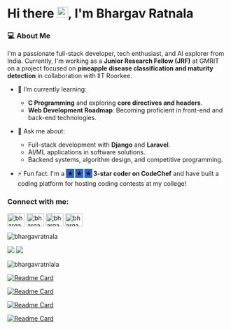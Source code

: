 # Hi there <img src="https://camo.githubusercontent.com/d552948e7884c41fde2d32b9221d79f0df2076c7d824aaab954ca93f53d95884/68747470733a2f2f6d656469612e67697068792e636f6d2f6d656469612f6876524a434c467a6361737252346961377a2f67697068792e676966" width=25>, I'm Bhargav Ratnala

### 💻 About Me

I'm a passionate full-stack developer, tech enthusiast, and AI explorer from India. Currently, I'm working as a **Junior Research Fellow (JRF)** at GMRIT on a project focused on **pineapple disease classification and maturity detection** in collaboration with IIT Roorkee.

- 🌱 I’m currently learning:

  - **C Programming** and exploring **core directives and headers**.
  - **Web Development Roadmap**: Becoming proficient in front-end and back-end technologies.

- 💬 Ask me about:

  - Full-stack development with **Django** and **Laravel**.
  - AI/ML applications in software solutions.
  - Backend systems, algorithm design, and competitive programming.

- ⚡ Fun fact: I'm a <span style="background-color: #3366CC; margin-right: 2px; padding: 2px;">★</span><span style="background-color: #3366CC; margin-right: 2px; padding: 2px;">★</span><span style="background-color: #3366CC; margin-right: 2px; padding: 2px;">★</span>**3-star coder on CodeChef** and have built a coding platform for hosting coding contests at my college!

<h3 align="left">Connect with me:</h3>
<p align="left">
  <a href="https://www.linkedin.com/in/bhargavratnala/" target="blank"><img align="center" src="https://raw.githubusercontent.com/rahuldkjain/github-profile-readme-generator/master/src/images/icons/Social/linked-in-alt.svg" alt="bhargavratnala" height="30" width="40" /></a>
  <a href="https://codechef.com/users/bhargav_9989" target="blank"><img align="center" src="https://cdn.jsdelivr.net/npm/simple-icons@3.1.0/icons/codechef.svg" alt="bhargav_9989" height="30" width="40" fill="white"/></a>
  <a href="https://leetcode.com/u/bhargavratnala2004/" target="blank"><img align="center" src="https://raw.githubusercontent.com/rahuldkjain/github-profile-readme-generator/master/src/images/icons/Social/leet-code.svg" alt="bhargavratnala2004" height="30" width="40" /></a>
  <a href="mailto:bhargavratnala2004@gmail.com" target="blank"><img align="center" src="https://bhargavratnala.github.io/images/gmail.svg" alt="bhargavratnala2004" height="30" width="40" /></a>
</p>

<p align="left"> <img src="https://komarev.com/ghpvc/?username=bhargavratnala&label=Profile%20views&color=0e75b6&style=flat" alt="bhargavratnala" /> </p>

<picture>
  <source
    srcset="https://github-readme-stats.vercel.app/api/top-langs/?username=bhargavratnala&layout=compact&langs_count=6&theme=transparent&hide_border=true&bg_color=0000009e"
    media="(prefers-color-scheme: dark)"
  />
  <source
    srcset="https://github-readme-stats.vercel.app/api/top-langs/?username=bhargavratnala&layout=compact&langs_count=6&hide_border=true&bg_color=0000000e"
    media="(prefers-color-scheme: light), (prefers-color-scheme: no-preference)"
  />
  <img src="https://github-readme-stats.vercel.app/api?username=bhargavratnala&show_icons=true" />
</picture>

<picture>
  <source
    srcset="https://github-readme-stats.vercel.app/api?username=bhargavratnala&show_icons=true&theme=transparent&hide_border=true&bg_color=0000009e"
    media="(prefers-color-scheme: dark)"
  />
  <source
    srcset="https://github-readme-stats.vercel.app/api?username=bhargavratnala&show_icons=true&hide_border=true&bg_color=0000000e"
    media="(prefers-color-scheme: light), (prefers-color-scheme: no-preference)"
  />
  <img src="https://github-readme-stats.vercel.app/api?username=bhargavratnala&show_icons=true" />
</picture>

<p>
<picture>
  <source
    srcset="https://github-readme-streak-stats.herokuapp.com/?user=bhargavratnala&show_icons=true&theme=transparent"
    media="(prefers-color-scheme: dark)"
  />
  <source
    srcset="https://github-readme-streak-stats.herokuapp.com/?user=bhargavratnala&show_icons=true&"
    media="(prefers-color-scheme: light), (prefers-color-scheme: no-preference)"
  />
  <img align="center" src="https://github-readme-streak-stats.herokuapp.com/?user=bhargavratnala" alt="bhargavratnlala" />
</picture>
</p>

<picture>
  <source
    srcset="https://github-readme-stats.vercel.app/api/pin/?username=bhargavratnala&repo=codespace&theme=transparent"
    media="(prefers-color-scheme: dark)"
  />
  <source
    srcset="https://github-readme-stats.vercel.app/api/pin/?username=bhargavratnala&repo=codespace"
    media="(prefers-color-scheme: light), (prefers-color-scheme: no-preference)"
  />

[![Readme Card](https://github-readme-stats.vercel.app/api/pin/?username=bhargavratnala&repo=codespace&theme=transparent)](https://github.com/bhargavratnala/codespace)

</picture>

<picture>
  <source
    srcset="https://github-readme-stats.vercel.app/api/pin/?username=bhargavratnala&repo=bhargavratnala.github.io&theme=transparent"
    media="(prefers-color-scheme: dark)"
  />
  <source
    srcset="https://github-readme-stats.vercel.app/api/pin/?username=bhargavratnala&repo=bhargavratnala.github.io"
    media="(prefers-color-scheme: light), (prefers-color-scheme: no-preference)"
  />

[![Readme Card](https://github-readme-stats.vercel.app/api/pin/?username=bhargavratnala&repo=bhargavratnala.github.io&theme=transparent)](https://github.com/bhargavratnala/codespace)

</picture>

<picture>
  <source
    srcset="https://github-readme-stats.vercel.app/api/pin/?username=bhargavratnala&repo=prims-algorithm&theme=transparent"
    media="(prefers-color-scheme: dark)"
  />
  <source
    srcset="https://github-readme-stats.vercel.app/api/pin/?username=bhargavratnala&repo=prims-algorithm"
    media="(prefers-color-scheme: light), (prefers-color-scheme: no-preference)"
  />

[![Readme Card](https://github-readme-stats.vercel.app/api/pin/?username=bhargavratnala&repo=prims-algorithm&theme=transparent)](https://github.com/bhargavratnala/codespace)

</picture>

<picture>
  <source
    srcset="https://github-readme-stats.vercel.app/api/pin/?username=bhargavratnala&repo=TOCmodelDemo&theme=transparent"
    media="(prefers-color-scheme: dark)"
  />
  <source
    srcset="https://github-readme-stats.vercel.app/api/pin/?username=bhargavratnala&repo=TOCmodelDemo"
    media="(prefers-color-scheme: light), (prefers-color-scheme: no-preference)"
  />

[![Readme Card](https://github-readme-stats.vercel.app/api/pin/?username=bhargavratnala&repo=TOCmodelDemo&theme=transparent)](https://github.com/bhargavratnala/codespace)

</picture>
